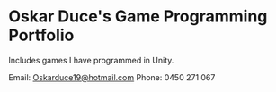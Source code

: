 # Oskar Duce's Game Programming Portfolio
 Includes games I have programmed in Unity.
 
 Email: Oskarduce19@hotmail.com
 Phone: 0450 271 067
